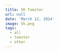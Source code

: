 ```yaml
---
title: 5K Tomster
url: null
date: 'March 12, 2014'
image: 5k.png
tags:
  - all
  - tomster
  - other
---
```

